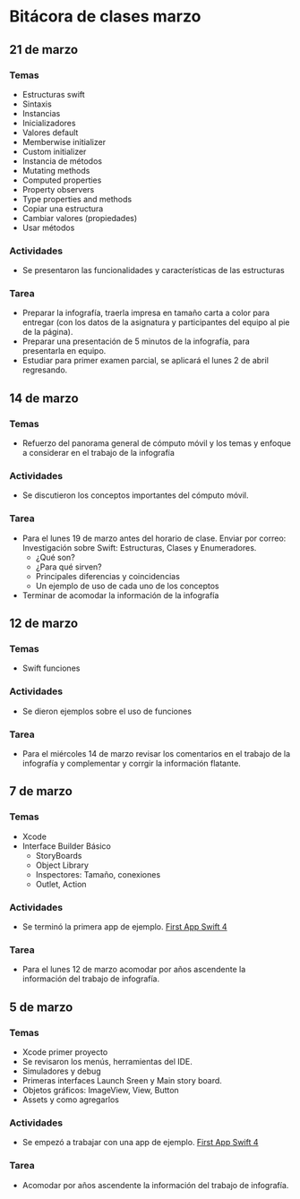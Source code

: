 # Bitácora de clases marzo

## 21 de marzo
### Temas
- Estructuras swift
 - Sintaxis
  - Instancias
  - Inicializadores
   - Valores default
   - Memberwise initializer
   - Custom initializer
  - Instancia de métodos
  - Mutating methods
  - Computed properties
  - Property observers
  - Type properties and methods
  - Copiar una estructura
  - Cambiar valores (propiedades)
  - Usar métodos


### Actividades
- Se presentaron las funcionalidades y características de las estructuras

### Tarea
- Preparar la infografía, traerla impresa en tamaño carta a color para entregar (con los datos de la asignatura y participantes del equipo al pie de la página).
- Preparar una presentación de 5 minutos de la infografía, para presentarla en equipo.
- Estudiar para primer examen parcial, se aplicará el lunes 2 de abril regresando.


## 14 de marzo
### Temas
- Refuerzo del panorama general de cómputo móvil y los temas y enfoque a considerar en el trabajo de la infografía

### Actividades
- Se discutieron los conceptos importantes del cómputo móvil.

### Tarea
- Para el lunes 19 de marzo antes del horario de clase. Enviar por correo: Investigación sobre Swift: Estructuras, Clases y Enumeradores.
  - ¿Qué son?
  - ¿Para qué sirven?
  - Principales diferencias y coincidencias
  - Un ejemplo de uso de cada uno de los conceptos
- Terminar de acomodar la información de la infografía

## 12 de marzo
### Temas
- Swift funciones

### Actividades
- Se dieron ejemplos sobre el uso de funciones

### Tarea
- Para el miércoles 14 de marzo revisar los comentarios en el trabajo de la infografía y complementar y corrgir la información flatante.  

## 7 de marzo
### Temas
- Xcode
- Interface Builder Básico
  - StoryBoards
  - Object Library
  - Inspectores: Tamaño, conexiones
  - Outlet, Action

### Actividades
- Se terminó la primera app de ejemplo. [First App Swift 4](https://www.youtube.com/watch?v=5b91dFhZz0g)

### Tarea
- Para el lunes 12 de marzo acomodar por años ascendente la información del trabajo de infografía.  


## 5 de marzo
### Temas
- Xcode primer proyecto
- Se revisaron los menús, herramientas del IDE.
- Simuladores y debug
- Primeras interfaces Launch Sreen y Main story board.
- Objetos gráficos: ImageView, View, Button
- Assets y como agregarlos

### Actividades
- Se empezó a trabajar con una app de ejemplo. [First App Swift 4](https://www.youtube.com/watch?v=5b91dFhZz0g)

### Tarea
- Acomodar por años ascendente la información del trabajo de infografía.  
